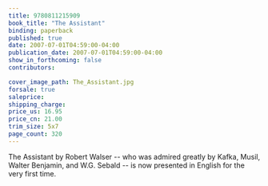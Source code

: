 ```yaml
---
title: 9780811215909
book_title: "The Assistant"
binding: paperback
published: true
date: 2007-07-01T04:59:00-04:00
publication_date: 2007-07-01T04:59:00-04:00
show_in_forthcoming: false
contributors:

cover_image_path: The_Assistant.jpg
forsale: true
saleprice:
shipping_charge:
price_us: 16.95
price_cn: 21.00
trim_size: 5x7
page_count: 320
---
```

The Assistant by Robert Walser -- who was admired greatly by Kafka, Musil, Walter Benjamin, and W.G. Sebald -- is now presented in English for the very first time.

